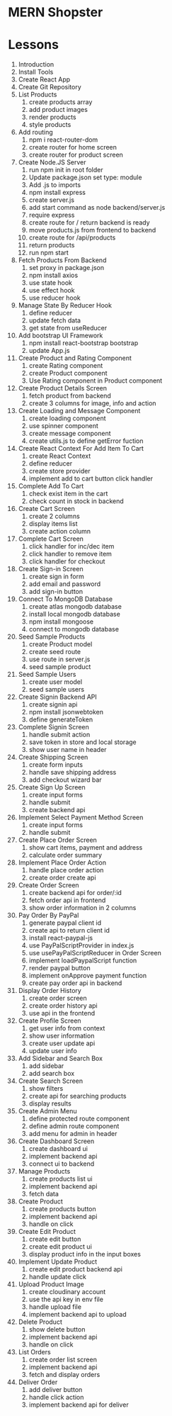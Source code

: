 # MERN Shopster

# Lessons

1. Introduction
2. Install Tools
3. Create React App
4. Create Git Repository
5. List Products
   1. create products array
   2. add product images
   3. render products
   4. style products
6. Add routing
   1. npm i react-router-dom
   2. create router for home screen
   3. create router for product screen
7. Create Node.JS Server
   1. run npm init in root folder
   2. Update package.json set type: module
   3. Add .js to imports
   4. npm install express
   5. create server.js
   6. add start command as node backend/server.js
   7. require express
   8. create route for / return backend is ready
   9. move products.js from frontend to backend
   10. create route for /api/products
   11. return products
   12. run npm start
8. Fetch Products From Backend
   1. set proxy in package.json
   2. npm install axios
   3. use state hook
   4. use effect hook
   5. use reducer hook
9. Manage State By Reducer Hook
   1. define reducer
   2. update fetch data
   3. get state from useReducer
10. Add bootstrap UI Framework
    1. npm install react-bootstrap bootstrap
    2. update App.js
11. Create Product and Rating Component
    1. create Rating component
    2. create Product component
    3. Use Rating component in Product component
12. Create Product Details Screen
    1. fetch product from backend
    2. create 3 columns for image, info and action
13. Create Loading and Message Component
    1. create loading component
    2. use spinner component
    3. create message component
    4. create utils.js to define getError fuction
14. Create React Context For Add Item To Cart
    1. create React Context
    2. define reducer
    3. create store provider
    4. implement add to cart button click handler
15. Complete Add To Cart
    1. check exist item in the cart
    2. check count in stock in backend
16. Create Cart Screen
    1. create 2 columns
    2. display items list
    3. create action column
17. Complete Cart Screen
    1. click handler for inc/dec item
    2. click handler to remove item
    3. click handler for checkout
18. Create Sign-in Screen
    1. create sign in form
    2. add email and password
    3. add sign-in button
19. Connect To MongoDB Database
    1. create atlas mongodb database
    2. install local mongodb database
    3. npm install mongoose
    4. connect to mongodb database
20. Seed Sample Products
    1. create Product model
    2. create seed route
    3. use route in server.js
    4. seed sample product
21. Seed Sample Users
    1. create user model
    2. seed sample users
22. Create Signin Backend API
    1. create signin api
    2. npm install jsonwebtoken
    3. define generateToken
23. Complete Signin Screen
    1. handle submit action
    2. save token in store and local storage
    3. show user name in header
24. Create Shipping Screen
    1. create form inputs
    2. handle save shipping address
    3. add checkout wizard bar
25. Create Sign Up Screen
    1. create input forms
    2. handle submit
    3. create backend api
26. Implement Select Payment Method Screen
    1. create input forms
    2. handle submit
27. Create Place Order Screen
    1. show cart items, payment and address
    2. calculate order summary
28. Implement Place Order Action
    1. handle place order action
    2. create order create api
29. Create Order Screen
    1. create backend api for order/:id
    2. fetch order api in frontend
    3. show order information in 2 columns
30. Pay Order By PayPal
    1. generate paypal client id
    2. create api to return client id
    3. install react-paypal-js
    4. use PayPalScriptProvider in index.js
    5. use usePayPalScriptReducer in Order Screen
    6. implement loadPaypalScript function
    7. render paypal button
    8. implement onApprove payment function
    9. create pay order api in backend
31. Display Order History
    1. create order screen
    2. create order history api
    3. use api in the frontend
32. Create Profile Screen
    1. get user info from context
    2. show user information
    3. create user update api
    4. update user info
33. Add Sidebar and Search Box
    1. add sidebar
    2. add search box
34. Create Search Screen
    1. show filters
    2. create api for searching products
    3. display results
35. Create Admin Menu
    1. define protected route component
    2. define admin route component
    3. add menu for admin in header
36. Create Dashboard Screen
    1. create dashboard ui
    2. implement backend api
    3. connect ui to backend
37. Manage Products
    1. create products list ui
    2. implement backend api
    3. fetch data
38. Create Product
    1. create products button
    2. implement backend api
    3. handle on click
39. Create Edit Product
    1. create edit button
    2. create edit product ui
    3. display product info in the input boxes
40. Implement Update Product
    1. create edit product backend api
    2. handle update click
41. Upload Product Image
    1. create cloudinary account
    2. use the api key in env file
    3. handle upload file
    4. implement backend api to upload
42. Delete Product
    1. show delete button
    2. implement backend api
    3. handle on click
43. List Orders
    1. create order list screen
    2. implement backend api
    3. fetch and display orders
44. Deliver Order
    1. add deliver button
    2. handle click action
    3. implement backend api for deliver
